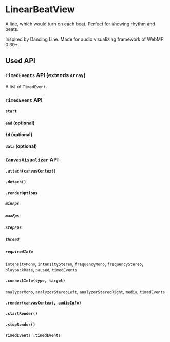 # LinearBeatView
A line, which would turn on each beat. Perfect for showing rhythm and beats.

Inspired by Dancing Line. Made for audio visualizing framework of WebMP 0.30+.

## Used API
### `TimedEvents` API (extends `Array`)
A list of `TimedEvent`.
### `TimedEvent` API
#### `start`
#### `end` (optional)
#### `id` (optional)
#### `data` (optional)
### `CanvasVisualizer` API
#### `.attach(canvasContext)`
#### `.detach()`
#### `.renderOptions`
##### `minFps`
##### `maxFps`
##### `stepFps`
##### `thread`
##### `requiredInfo`
`intensityMono`, `intensityStereo`, `frequencyMono`, `frequencyStereo`, `playbackRate`, `paused`, `timedEvents`
#### `.connectInfo(type, target)`
`analyzerMono`, `analyzerStereoLeft`, `analyzerStereoRight`, `media`, `timedEvents`
#### `.render(canvasContext, audioInfo)`
#### `.startRender()`
#### `.stopRender()`
#### `TimedEvents .timedEvents`
